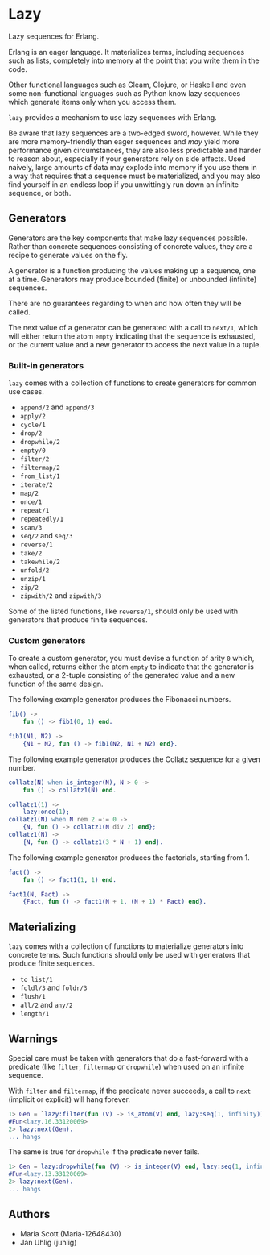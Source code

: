 # Lazy

Lazy sequences for Erlang.

Erlang is an eager language. It materializes terms, including sequences
such as lists, completely into memory at the point that you write them in
the code.

Other functional languages such as Gleam, Clojure, or Haskell and
even some non-functional languages such as Python know lazy sequences
which generate items only when you access them.

`lazy` provides a mechanism to use lazy sequences with Erlang.

Be aware that lazy sequences are a two-edged sword, however. While they
are more memory-friendly than eager sequences and _may_ yield more
performance given circumstances, they are also less predictable and
harder to reason about, especially if your generators rely on side
effects.
Used naively, large amounts of data may explode into memory if you use
them in a way that requires that a sequence must be materialized, and
you may also find yourself in an endless loop if you unwittingly run
down an infinite sequence, or both.

## Generators

Generators are the key components that make lazy sequences possible.
Rather than concrete sequences consisting of concrete values, they
are a recipe to generate values on the fly.

A generator is a function producing the values making up a sequence,
one at a time.
Generators may produce bounded (finite) or unbounded (infinite) sequences.

There are no guarantees regarding to when and how often they will be called.

The next value of a generator can be generated with a call to
`next/1`, which will either return the atom `empty` indicating
that the sequence is exhausted, or the current value and a new
generator to access the next value in a tuple.

### Built-in generators

`lazy` comes with a collection of functions to create generators
for common use cases.

* `append/2` and `append/3`
* `apply/2`
* `cycle/1`
* `drop/2`
* `dropwhile/2`
* `empty/0`
* `filter/2`
* `filtermap/2`
* `from_list/1`
* `iterate/2`
* `map/2`
* `once/1`
* `repeat/1`
* `repeatedly/1`
* `scan/3`
* `seq/2` and `seq/3`
* `reverse/1`
* `take/2`
* `takewhile/2`
* `unfold/2`
* `unzip/1`
* `zip/2`
* `zipwith/2` and `zipwith/3`

Some of the listed functions, like `reverse/1`, should only be used with generators
that produce finite sequences.

### Custom generators

To create a custom generator, you must devise a function of arity `0` which, when called,
returns either the atom `empty` to indicate that the generator is exhausted, or a 2-tuple
consisting of the generated value and a new function of the same design.

The following example generator produces the Fibonacci numbers.

```erlang
fib() ->
    fun () -> fib1(0, 1) end.

fib1(N1, N2) ->
    {N1 + N2, fun () -> fib1(N2, N1 + N2) end}.
```

The following example generator produces the Collatz sequence for a given number.

```erlang
collatz(N) when is_integer(N), N > 0 ->
    fun () -> collatz1(N) end.

collatz1(1) ->
    lazy:once(1);
collatz1(N) when N rem 2 =:= 0 ->
    {N, fun () -> collatz1(N div 2) end};
collatz1(N) ->
    {N, fun () -> collatz1(3 * N + 1) end}.
```

The following example generator produces the factorials, starting from 1.

```erlang
fact() ->
	fun () -> fact1(1, 1) end.

fact1(N, Fact) ->
    {Fact, fun () -> fact1(N + 1, (N + 1) * Fact) end}.
```

## Materializing

`lazy` comes with a collection of functions to materialize generators into concrete
terms. Such functions should only be used with generators that produce finite
sequences.

* `to_list/1`
* `foldl/3` and `foldr/3`
* `flush/1`
* `all/2` and `any/2`
* `length/1`

## Warnings

Special care must be taken with generators that do a fast-forward with a predicate
(like `filter`, `filtermap` or `dropwhile`) when used on an infinite sequence.

With `filter` and `filtermap`, if the predicate never succeeds, a call to `next`
(implicit or explicit) will hang forever.

```erlang
1> Gen = `lazy:filter(fun (V) -> is_atom(V) end, lazy:seq(1, infinity)).
#Fun<lazy.16.33120069>
2> lazy:next(Gen).
... hangs
```

The same is true for `dropwhile` if the predicate never fails.

```erlang
1> Gen = lazy:dropwhile(fun (V) -> is_integer(V) end, lazy:seq(1, infinity)).
#Fun<lazy.13.33120069>
2> lazy:next(Gen).
... hangs
```

## Authors

* Maria Scott (Maria-12648430)
* Jan Uhlig (juhlig)
